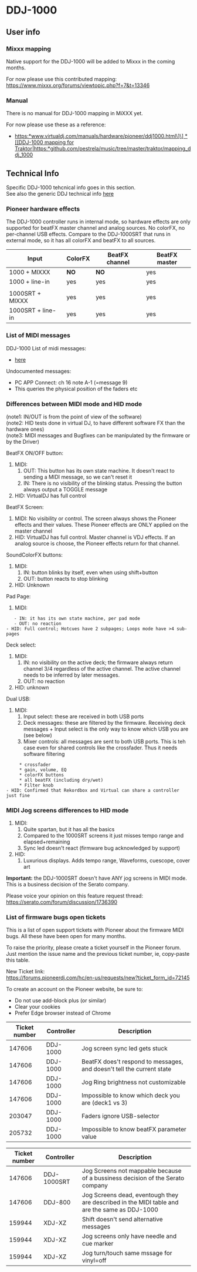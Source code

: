 # DDJ-1000

## User info

### Mixxx mapping

Native support for the DDJ-1000 will be added to Mixxx in the coming
months.

For now please use this contributed mapping:
<https://www.mixxx.org/forums/viewtopic.php?f=7&t=13346>

### Manual

There is no manual for DDJ-1000 mapping in MiXXX yet.

For now please use these as a reference:

  - [https:*www.virtualdj.com/manuals/hardware/pioneer/ddj1000.html\]\]
    \* \[\[DDJ-1000 mapping for
    Traktor|https:*github.com/pestrela/music/tree/master/traktor/mapping\_ddj\_1000](DDJ-1000%20for%20Virtual%20DJ)

## Technical Info

Specific DDJ-1000 tehcnical info goes in this section.  
See also the generic DDJ technical info [here](ddj_technical_info)

### Pioneer hardware effects

The DDJ-1000 controller runs in internal mode, so hardware effects are
only supported for beatFX master channel and analog sources. No colorFX,
no per-channel USB effects. Compare to the DDJ-1000SRT that runs in
external mode, so it has all colorFX and beatFX to all sources.

| Input             | ColorFX | BeatFX channel | BeatFX master |
| ----------------- | ------- | -------------- | ------------- |
| 1000 + MIXXX      | **NO**  | **NO**         | yes           |
| 1000 + line-in    | yes     | yes            | yes           |
|                   |         |                |               |
| 1000SRT + MIXXX   | yes     | yes            | yes           |
| 1000SRT + line-in | yes     | yes            | yes           |

### List of MIDI messages

DDJ-1000 List of midi messages:

  - [here](https://github.com/pestrela/music/blob/master/ddj/1%20MIDI%20codes/DDJ-1000RB%20-%20MIDI%20Messages.pdf)

Undocumented messages:

  - PC APP Connect: ch 16 note A-1 (=message 9)
  - This queries the physical position of the faders etc

### Differences between MIDI mode and HID mode

(note1: IN/OUT is from the point of view of the software)  
(note2: HID tests done in virtual DJ, to have different software FX than
the hardware ones)  
(note3: MIDI messages and Bugfixes can be manipulated by the firmware or
by the Driver)

BeatFX ON/OFF button:

1.  MIDI:
    1.  OUT: This button has its own state machine. It doesn't react to
        sending a MIDI message, so we can't reset it
    2.  IN: There is no visibility of the blinking status. Pressing the
        button always output a TOGGLE message
2.  HID: VirtualDJ has full control

BeatFX Screen:

1.  MIDI: No visibility or control. The screen always shows the Pioneer
    effects and their values. These Pioneer effects are ONLY applied on
    the master channel
2.  HID: VirtualDJ has full control. Master channel is VDJ effects. If
    an analog source is choose, the Pioneer effects return for that
    channel.

SoundColorFX buttons:

1.  MIDI: 
    1.  IN: button blinks by itself, even when using shift+button 
    2.  OUT: button reacts to stop blinking
2.  HID: Unknown

Pad Page:

1.  MIDI: 

<!-- end list -->

``` 
   - IN: it has its own state machine, per pad mode
   - OUT: no reaction
- HID: Full control; Hotcues have 2 subpages; Loops mode have >4 sub-pages  
```

Deck select:

1.  MIDI: 
    1.  IN: no visibility on the active deck; the firmware always return
        channel 3/4 regardless of the active channel. The active channel
        needs to be inferred by later messages.
    2.  OUT: no reaction
2.  HID: unknown 

Dual USB:

1.  MIDI:
    1.  Input select: these are received in both USB ports
    2.  Deck messages: these are filtered by the firmware. Receiving
        deck messages + Input select is the only way to know which USB
        you are (see below)
    3.  Mixer controls: all messages are sent to both USB ports. This is
        teh case even for shared controls like the crossfader. Thus it
        needs software filtering

<!-- end list -->

``` 
     * crossfader
     * gain, volume, EQ
     * colorFX buttons
     * all beatFX (including dry/wet)
     * Filter knob
- HID: Confirmed that Rekordbox and Virtual can share a controller just fine

```

### MIDI Jog screens differences to HID mode

1.  MIDI:
    1.  Quite spartan, but it has all the basics
    2.  Compared to the 1000SRT screens it just misses tempo range and
        elapsed+remaining
    3.  Sync led doesn't react (firmware bug acknowledged by support)
2.  HID:
    1.  Luxurious displays. Adds tempo range, Waveforms, cuescope, cover
        art 

**Important:** the DDJ-1000SRT doesn't have ANY jog screens in MIDI
mode. This is a business decision of the Serato company.

Please voice your opinion on this feature request thread:
<https://serato.com/forum/discussion/1736390>

### List of firmware bugs open tickets

This is a list of open support tickets with Pioneer about the firmware
MIDI bugs. All these have been open for many months.

To raise the priority, please create a ticket yourself in the Pioneer
forum. Just mention the issue name and the previous ticket number, ie,
copy-paste this table.

New Ticket link:  
<https://forums.pioneerdj.com/hc/en-us/requests/new?ticket_form_id=72145>

To create an account on the Pioneer website, be sure to:

  - Do not use add-block plus (or similar)
  - Clear your cookies
  - Prefer Edge browser instead of Chrome

| Ticket number | Controller | Description                                                           |
| ------------- | ---------- | --------------------------------------------------------------------- |
| 147606        | DDJ-1000   | Jog screen sync led gets stuck                                        |
| 147606        | DDJ-1000   | BeatFX does't respond to messages, and doesn't tell the current state |
| 147606        | DDJ-1000   | Jog Ring brightness not customizable                                  |
| 147606        | DDJ-1000   | Impossible to know which deck you are (deck1 vs 3)                    |
| 203047        | DDJ-1000   | Faders ignore USB-selector                                            |
| 205732        | DDJ-1000   | Impossible to know beatFX parameter value                             |

| Ticket number | Controller  | Description                                                                                   |
| ------------- | ----------- | --------------------------------------------------------------------------------------------- |
| 147606        | DDJ-1000SRT | Jog Screens not mappable because of a bussiness decision of the Serato company                |
| 147606        | DDJ-800     | Jog Screens dead, eventough they are described in the MIDI table and are the same as DDJ-1000 |
| 159944        | XDJ-XZ      | Shift doesn't send alternative messages                                                       |
| 159944        | XDJ-XZ      | Jog screens only have needle and cue marker                                                   |
| 159944        | XDJ-XZ      | Jog turn/touch same mssage for vinyl=off                                                      |
